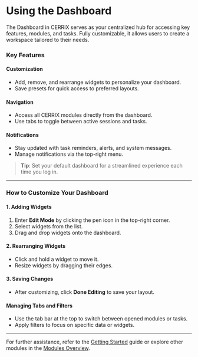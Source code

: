 # Using the Dashboard

The Dashboard in CERRIX serves as your centralized hub for accessing key features, modules, and tasks. Fully customizable, it allows users to create a workspace tailored to their needs.

### Key Features

#### Customization

* Add, remove, and rearrange widgets to personalize your dashboard.
* Save presets for quick access to preferred layouts.

#### Navigation

* Access all CERRIX modules directly from the dashboard.
* Use tabs to toggle between active sessions and tasks.

#### Notifications

* Stay updated with task reminders, alerts, and system messages.
* Manage notifications via the top-right menu.

> **Tip**: Set your default dashboard for a streamlined experience each time you log in.

***

### How to Customize Your Dashboard

#### 1. Adding Widgets

1. Enter **Edit Mode** by clicking the pen icon in the top-right corner.
2. Select widgets from the list.
3. Drag and drop widgets onto the dashboard.

#### 2. Rearranging Widgets

* Click and hold a widget to move it.
* Resize widgets by dragging their edges.

#### 3. Saving Changes

* After customizing, click **Done Editing** to save your layout.

#### Managing Tabs and Filters

* Use the tab bar at the top to switch between opened modules or tasks.
* Apply filters to focus on specific data or widgets.

***

For further assistance, refer to the [Getting Started](getting-started.md) guide or explore other modules in the [Modules Overview](module-overview/).
